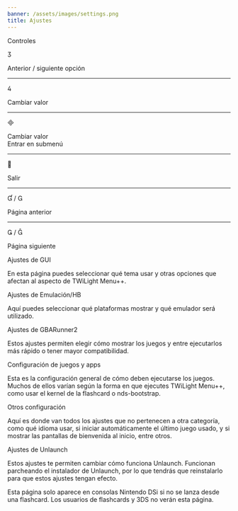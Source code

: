 ```yaml
---
banner: /assets/images/settings.png
title: Ajustes
---
```


<div id="conrols" class="section-title">Controles</div>
<div class="section-body">
    <div class="button-action-group">
        <p class="button-action button">&#xE07D;</p>
        <p class="button-action-text">Anterior / siguiente opción</p>
    </div>
    <hr>
    <div class="button-action-group">
        <p class="button-action button">&#xE07E;</p>
        <p class="button-action-text">Cambiar valor</p>
    </div>
    <hr>
    <div class="button-action-group">
        <p class="button-action button">&#xE000;</p>
        <p class="button-action-text">Cambiar valor<br>Entrar en submenú</p>
    </div>
    <hr>
    <div class="button-action-group">
        <p class="button-action button">&#xE001;</p>
        <p class="button-action-text">Salir</p>
    </div>
    <hr>
    <div class="button-action-group">
        <p class="button-action button">&#xE004; / &#xE002;</p>
        <p class="button-action-text">Página anterior</p>
    </div>
    <hr>
    <div class="button-action-group">
        <p class="button-action button">&#xE003; / &#xE005;</p>
        <p class="button-action-text">Página siguiente</p>
    </div>
</div>

<div id="gui-settings" class="section-title">Ajustes de GUI</div>
<div class="section-body">
    <p>En esta página puedes seleccionar qué tema usar y otras opciones que afectan al aspecto de TWiLight Menu++.</p>
</div>

<div id="emulation-hb-settings" class="section-title">Ajustes de Emulación/HB</div>
<div class="section-body">
    <p>Aquí puedes seleccionar qué plataformas mostrar y qué emulador será utilizado.</p>
</div>

<div id="gbarunner2-settings" class="section-title">Ajustes de GBARunner2</div>
<div class="section-body">
    <p>Estos ajustes permiten elegir cómo mostrar los juegos y entre ejecutarlos más rápido o tener mayor compatibilidad.</p>
</div>

<div id="games-and-apps-settings" class="section-title">Configuración de juegos y apps</div>
<div class="section-body">
    <p>Esta es la configuración general de cómo deben ejecutarse los juegos. Muchos de ellos varían según la forma en que ejecutes TWiLight Menu++, como usar el kernel de la flashcard o nds-bootstrap.</p>
</div>

<div id="misc-settings" class="section-title">Otros configuración</div>
<div class="section-body">
    <p>Aquí es donde van todos los ajustes que no pertenecen a otra categoría, como qué idioma usar, si iniciar automáticamente el último juego usado, y si mostrar las pantallas de bienvenida al inicio, entre otros.</p>
</div>

<div id="unlaunch-settings" class="section-title">Ajustes de Unlaunch</div>
<div class="section-body">
    <p>Estos ajustes te permiten cambiar cómo funciona Unlaunch. Funcionan parcheando el instalador de Unlaunch, por lo que tendrás que reinstalarlo para que estos ajustes tengan efecto.</p>
    <p>Esta página solo aparece en consolas Nintendo DSi si no se lanza desde una flashcard. Los usuarios de flashcards y 3DS no verán esta página.</p>
</div>
